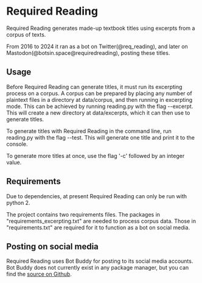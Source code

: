 # Required Reading

Required Reading generates made-up textbook titles using excerpts from a corpus of texts.

From 2016 to 2024 it ran as a bot on Twitter(@req_reading), and later on Mastodon(@botsin.space@requiredreading), posting these titles.

## Usage

Before Required Reading can generate titles, it must run its excerpting process on a corpus. A corpus can be prepared by placing any number of plaintext files in a directory at data/corpus, and then running in excerpting mode. This can be achieved by running reading.py with the flag --excerpt. This will create a new directory at data/excerpts, which it can then use to generate titles.

To generate titles with Required Reading in the command line, run reading.py with the flag --test. This will generate one title and print it to the console.

To generate more titles at once, use the flag '-c' followed by an integer value.

## Requirements

Due to dependencies, at present Required Reading can only be run with python 2.

The project contains two requirements files. The packages in "requirements_excerpting.txt" are needed to process corpus data. Those in "requirements.txt" are required for it to function as a bot on social media.

## Posting on social media

Required Reading uses Bot Buddy for posting to its social media accounts. Bot Buddy does not currently exist in any package manager, but you can find the [source on Github](https://github.com/inthescales/bot-buddy).
